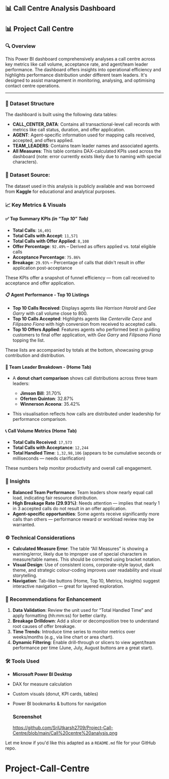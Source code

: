 ## 📊 Call Centre Analysis Dashboard
## 📊 Project Call Centre

### 🔍 Overview

This Power BI dashboard comprehensively analyses a call centre across key metrics like call volume, acceptance rate, and agent/team leader performance. The dashboard offers insights into operational efficiency and highlights performance distribution under different team leaders. It's designed to assist management in monitoring, analysing, and optimising contact centre operations.

---
### 📁 Dataset Structure

The dashboard is built using the following data tables:

* **CALL\_CENTER\_DATA**: Contains all transactional-level call records with metrics like call status, duration, and offer application.
* **AGENT**: Agent-specific information used for mapping calls received, accepted, and offers applied.
* **TEAM\_LEADERS**: Contains team leader names and associated agents.
* **All Measures**: This table contains DAX-calculated KPIs used across the dashboard (note: error currently exists likely due to naming with special characters).

### 📌 Dataset Source:
The dataset used in this analysis is publicly available and was borrowed from **Kaggle** for educational and analytical purposes.



### 📈 Key Metrics & Visuals

#### ✅ **Top Summary KPIs** *(in “Top 10” Tab)*

* **Total Calls**: `16,491`
* **Total Calls with Accept**: `11,571`
* **Total Calls with Offer Applied**: `8,108`
* **Offer Percentage**: `92.49%` – Derived as offers applied vs. total eligible calls
* **Acceptance Percentage**: `75.86%`
* **Breakage**: `29.93%` – Percentage of calls that didn't result in offer application post-acceptance

These KPIs offer a snapshot of funnel efficiency — from call received to acceptance and offer application.

#### 📋 **Agent Performance - Top 10 Listings**

* **Top 10 Calls Received**: Displays agents like *Harrison Harold* and *Gee Garry* with call volume close to 800.
* **Top 10 Calls Accepted**: Highlights agents like *Centerville Cece* and *Filipsano Fiona* with high conversion from received to accepted calls.
* **Top 10 Offers Applied**: Features agents who performed best in guiding customers to final offer application, with *Gee Garry* and *Filipsano Fiona* topping the list.

These lists are accompanied by totals at the bottom, showcasing group contribution and distribution.

#### 👥 **Team Leader Breakdown - (Home Tab)**

* A **donut chart comparison** shows call distributions across three team leaders:

  * **Jimson Bill**: 31.70%
  * **Oferten Quinton**: 32.87%
  * **Winnerson Aceona**: 35.42%

* This visualisation reflects how calls are distributed under leadership for performance comparison.

#### 📞 **Call Volume Metrics (Home Tab)**

* **Total Calls Received**: `17,573`
* **Total Calls with Acceptance**: `12,244`
* **Total Handled Time**: `1,32,98,106` (appears to be cumulative seconds or milliseconds — needs clarification)

These numbers help monitor productivity and overall call engagement.

### 🧠 Insights

* **Balanced Team Performance**: Team leaders show nearly equal call load, indicating fair resource distribution.
* **High Breakage Rate (29.93%)**: Needs attention — implies that nearly 1 in 3 accepted calls do not result in an offer application.
* **Agent-specific opportunities**: Some agents receive significantly more calls than others — performance reward or workload review may be warranted.

### ⚙️ Technical Considerations

* **Calculated Measure Error**: The table “All Measures” is showing a warning/error, likely due to improper use of special characters in measure/table names. This should be corrected using bracket notation.
* **Visual Design**: Use of consistent icons, corporate-style layout, dark theme, and strategic colour-coding improves user readability and visual storytelling.
* **Navigation**: Tab-like buttons (Home, Top 10, Metrics, Insights) suggest interactive navigation — great for layered exploration.

### 📌 Recommendations for Enhancement

1. **Data Validation**: Review the unit used for “Total Handled Time” and apply formatting (hh\:mm\:ss) for better clarity.
2. **Breakage Drilldown**: Add a slicer or decomposition tree to understand root causes of offer breakage.
3. **Time Trends**: Introduce time series to monitor metrics over weeks/months (e.g., via line chart or area chart).
4. **Dynamic Filtering**: Enable drill-through or slicers to view agent/team performance per time (June, July, August buttons are a great start).

### 🛠 Tools Used

* **Microsoft Power BI Desktop**
* DAX for measure calculation
* Custom visuals (donut, KPI cards, tables)
* Power BI bookmarks & buttons for navigation

  ### Screenshot
  https://github.com/SriUtkarsh2709/Project-Call-Centre/blob/main/Call%20centre%20analysis.png  

Let me know if you'd like this adapted as a `README.md` file for your GitHub repo.
# Project-Call-Centre
